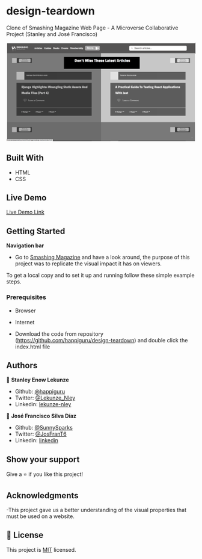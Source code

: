 # design-teardown

Clone of Smashing Magazine Web Page - A Microverse Collaborative Project (Stanley and José Francisco)

![screenshot](screenshot.png)


## Built With

- HTML
- CSS

## Live Demo

[Live Demo Link](https://raw.githack.com/happiguru/design-teardown/design-teardown-feature-branch/index.html)


## Getting Started

**Navigation bar**
- Go to [Smashing Magazine](https://www.smashingmagazine.com/) and have a look around, the purpose of this project was to replicate the visual impact it has on viewers.

To get a local copy  and to set it up and running follow these simple example steps.

### Prerequisites

- Browser
- Internet

- Download the code from repository (https://github.com/happiguru/design-teardown) and double click the index.html file


## Authors

👤 **Stanley Enow Lekunze**

- Github: [@happiguru](https://github.com/happiguru)
- Twitter: [@Lekunze_Nley](https://twitter.com/Lekunze_Nley)
- Linkedin: [lekunze-nley](https://www.linkedin.com/in/lekunze-nley/)

👤 **José Francisco Silva Díaz**

- Github: [@SunnySparks](https://github.com/sunnySparks)
- Twitter: [@JosFranT6](https://twitter.com/josfrant6)
- Linkedin: [linkedin](https://www.linkedin.com/in/josé-francisco-silva-díaz-a2a9421a6)



## Show your support

Give a ⭐️ if you like this project!

## Acknowledgments
-This project gave us a better understanding of the visual properties that must be used on a website.

## 📝 License

This project is [MIT](LICENSE) licensed.
